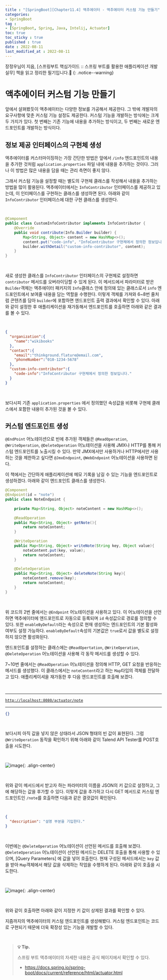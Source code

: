 ```yaml
---
title : "[SpringBoot][Chapter11.4] 액추에이터 - 액추에이터 커스텀 기능 만들기"
categories:
- SpringBoot
tag :
- [SpringBoot, Spring, Java, Intelij, Actuator]
toc: true
toc_sticky : true
published : true
date : 2022-08-11
last_modified_at : 2022-08-11
---
```






장정우님이 지음, [스프링부트 핵심가이드 :: 스프링 부트를 활용한 애플리케이션 개발 실무] 책을 읽고 정리한 필기입니다.📢
{: .notice--warning}





# 액추에이터 커스텀 기능 만들기

앞에서 살펴봤듯이 액추에이터는 다양한 정보를 가공해서 제공한다. 그 밖에 개발자의 요구사항에 맞춘 커스텀 기능 설정도 제공한다. 커스텀 기능을 개발하는 방식에는 크게 두 가지가 있다. 첫 번째는 기존 기능에 내용을 추가하는 방식이고, 두 번째는 새로운 엔드포인트를 개발하는 방식이다.



## 정보 제공 인터페이스의 구현체 생성

액추에이터를 커스터마이징하는 가장 간단한 방법은 앞에서 `/info` 엔드포인트의 내용을 추가한 것처럼 `application.properties` 파일 내에 내용을 추가하는 것이다. 그러나 이 방법은 많은 내용을 담을 때는 관리 측면이 좋지 않다.

그래서 커스텀 기능을 설정할 때는 별도의 구현체 클래스를 작성해서 내용을 추가하는 방법을 많이 활용된다. 액추에이터에서는 `InfoContributor` 인터페이스를 제공하고 있는데, 이 인터페이스를 구현하는 클래스를 생성하면 된다. 아래와 같이 `InfoContributor` 인터페이스에 대한 구현 클래스를 생성한다.

<br>

```java
@Component
public class CustomInfoContributor implements InfoContributor {
    @Override
    public void contribute(Info.Builder builder) {
        Map<String, Object> content = new HashMap<>();
        content.put("code-info", "InfoContributor 구현체에서 정의한 정보입니다.");
        builder.withDetail("custom-info-contributor", content);
    }
}
```

<br>

새로 생성한 클래스를 `InfoContributor` 인터페이스의 구현체로 설정하면 `contributor` 메서드를 오버라이딩할 수 있게 된다. 이 메서드에서 파라미터로 받은 `Builder`객체는 액추에이터 패키지의 `Info`클래스 안에 정의돼 있는 클래스로서 `info` 엔드포인트에서 보여줄 내용을 담는 역할을 수행한다. 이렇게 객체를 가져와 6~8번 줄처럼 콘텐츠를 담아 `builder`에 포함하면 엔드포인트 출력 결과에서 확인할 수 있다. 아래와 같이 설정한 후 애플리케이션을 재가동해서 엔드포인트를 호출하면 아래와 같은 결과를 볼 수 있다.

<br>

```json
{
  "organization":{
    "name":"wikibooks"
  },
  "contact":{
    "email":"thinkground.flature@email.com",
    "phoneNumber":"010-1234-5678"
  },
  "custom-info-contributor":{
    "code-info":"InfoContributor 구현체에서 정의한 정보입니다."
  }
}
```

<br>

보다시피 기존 `application.properties` 에서 정의했던 속성값을 비롯해 구현체 클래스에서 포함한 내용이 추가된 것을 볼 수 있다.



## 커스텀 엔드포인트 생성

`@EndPoint` 어노테이션으로 빈에 추가된 객체들은 `@ReadOperation`, `@WriteOperation`, `@DeleteOperation` 어노테이션을 사용해 JMX나 HTTP를 통해 커스텀 엔드포인트를 노출시킬 수 있다. 만약 JMX에서만 사용하거나 HTTP에서만 사용하는 것을 제한하고 싶다면 `@JmxEndpoint`, `@WebEndpoint` 어노테이션을 사용하면 된다.

이 책에서는 간단하게 애플리케이션에 메모 기록을 남길 수 있는 기능을 엔드포인트로 생성하겠다. 아래와 같이 엔드포인트 클래스를 생성한다.

```java
@Component
@Endpoint(id = "note")
public class NoteEndpoint {
    
    private Map<String, Object> noteContent = new HashMap<>();
    
    @ReadOperation
    public Map<String, Object> getNote(){
        return noteContent;
    }
    
    @WriteOperation
    public Map<String, Object> writeNote(String key, Object value){
        noteContent.put(key, value);
        return noteContent;
    }
    
    @DeleteOperation
    public Map<String, Object> deleteNote(String key){
        noteContent.remove(key);
        return noteContent;
    }
}
```

<br>

위 코드의 2번 줄에서는 `@Endpoint` 어노테이션을 사용하고 있다. 이 어노테이션을 선언하면 액추에이터에 엔드포인트로 자동으로 등록되며 `id` 속성값으로 경로를 정의할 수 있다. 또한 `enableByDefault`라는 속성으로 현재 생성하는 엔드포인트의 기본 활성화 여부도 설정 가능하다. `enableByDefault`속성의 기본값은 `true`로서 값을 별도로 설정하지 않으면 활성화된다.

엔드포인트를 설정하는 클래스에는 `@ReadOpertation`, `@WriteOperation`, `@DeleteOperation` 어노테이션을 사용해 각 동작 메서드를 생성할 수 있다.

7~10번 줄에서는 `@ReadOperation` 어노테이션을 정의해 HTTP, GET 요청을 반응하는 메서드를 생성했다. 이 클래스에서는 `noteContent`라고 하는 `Map`타입의 객체를 전달하고 있다. 애플리케이셔을 재가동한 후 다음 엔드포인트를 호출해 보겠다.

<br>

------

<a href="http://localhost:8080/actuator/note">`http://localhost:8080/actuator/note`</a>

------

```json
{}
```

<br>

보다시피 아직 값을 넣지 않은 상태라서 JSON 형태의 빈 값이 표현된다. 그럼 `@WriteOperation` 동작을 확인하기 위해 아래와 같이 Talend API Tester를 POST호출을 시도한다.

<br>

![image](https://user-images.githubusercontent.com/13410737/183940337-d3879208-66eb-4433-bca6-c4390c7a5dcc.png){: .align-center}

<br>

위와 같이 메서드에서 받고자 하는 파라미터의 이름을 JSON의 키 값으로 설정하고, 그에 해당하는 값을 후가할 수 있다. 이렇게 값을 추가하고 다시 GET 메서드로 커스텀 엔드포인트인 `/note`를 호출하면 다음과 같은 결괏값이 확인된다.

<br>

```json
{
  "description": "설명 부분을 기입한다."
}
```

<br>

이번에는 `@DeleteOperation` 어노테이션이 선언된 메서드를 호출해 보겠다. `@DeleteOperation` 어노테이션이 선언된 메서드는 DELETE 호출을 통해 사용할 수 있으며, [Query Parameters] 에 값을 넣어 호출한다. 현재 구성된 메서드에서는 `key` 값을 받아 `Map`객체에서 해당 값을 삭제하는 작업을 수행하게 된다. 아래와 같이 호출을 시도한다.

<br>

![image](https://user-images.githubusercontent.com/13410737/183941473-adda824d-9131-46ef-a996-326b617c37a0.png){: .align-center}

<br>

위와 같이 호출하면 아래와 같이 지정한 키 값이 상제된 결과를 확인할 수 있다.

지즘까지의 액추에이터의 커스텀 엔드포인트를 생성해봤다. 커스텀 엔드포인트는 코드로 구현되기 때문에 더욱 확장성 있는 기능을 개발할 수 있다.

<br>

> **💡 Tip.** 
>
> 스프링 부트 액추에이터의 자세한 내용은 공식 페이지에서 확인할 수 있다.
>
> - <a href="https://docs.spring.io/spring-boot/docs/current/reference/html/actuator.html">https://docs.spring.io/spring-boot/docs/current/reference/html/actuator.html</a>
